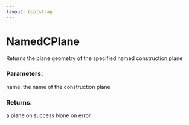 ```yaml
---
layout: bootstrap
---
```


# NamedCPlane

Returns the plane geometry of the specified named construction plane
        

### Parameters:

name: the name of the construction plane
        

### Returns:


a plane on success
None on error
        
